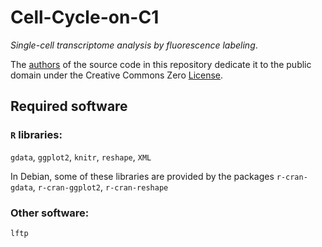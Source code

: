 Cell-Cycle-on-C1
================

_Single-cell transcriptome analysis by fluorescence labeling_.

The [authors](AUTHORS.md) of the source code in this repository dedicate it to
the public domain under the Creative Commons Zero [License](LICENSE).

Required software
-----------------

### `R` libraries:

`gdata`, `ggplot2`, `knitr`, `reshape`, `XML`

In Debian, some of these libraries are provided by the packages `r-cran-gdata`,
`r-cran-ggplot2`, `r-cran-reshape`

### Other software:

`lftp`

